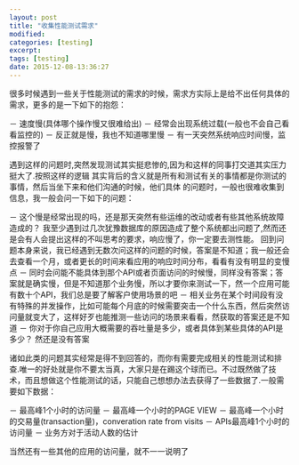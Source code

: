 ```yaml
---
layout: post
title: "收集性能测试需求"
modified:
categories: [testing]
excerpt:
tags: [testing]
date: 2015-12-08-13:36:27
---
```


很多时候遇到一些关于性能测试的需求的时候，需求方实际上是给不出任何具体的需求，更多的是一下如下的抱怨：

－ 速度慢(具体哪个操作慢又很难给出)
－ 经常会出现系统过载(一般也不会自己看看监控的)
－ 反正就是慢，我也不知道哪里慢
－ 有一天突然系统响应时间慢，监控报警了

遇到这样的问题时,突然发现测试其实挺悲惨的,因为和这样的同事打交道其实压力挺大了.按照这样的逻辑
其实背后的含义就是所有和测试有关的事情都是你测试的事情，然后当坐下来和他们沟通的时候，他们具体
的问题时，一般也很难收集到信息，我一般会问一下如下的问题：

－ 这个慢是经常出现的吗，还是那天突然有些运维的改动或者有些其他系统故障造成的？
  我至少遇到过几次犹豫数据库的原因造成了整个系统都出问题了,然而还是会有人会提出这样的不叫思考的要求，响应慢了，你一定要去测性能。 回到问题本身来说，我已经遇到无数次问这样的问题的时候，答案是不知道；我一般还会去查看一个月，或者更长的时间来看应用的响应时间分布，看看有没有明显的变慢点
－ 同时会问能不能具体到那个API或者页面访问的时候慢，同样没有答案；答案就是确实慢，但是不知道那个业务慢，所以才要你来测试一下，然一个应用可能有数十个API，我们总是要了解客户使用场景的吧
－ 相关业务在某个时间段有没有特殊的并发操作，比如可能每个月底的时候需要突击一个什么东西，然后突然访问量就变大了，这样好歹也能推测一些访问的场景来看看，然获取的答案还是不知道
－ 你对于你自己应用大概需要的吞吐量是多少，或者具体到某些具体的API是多少？ 然还是没有答案

诸如此类的问题其实经常是得不到回答的，而你有需要完成相关的性能测试和排查.唯一的好处就是你不要太当真，大家只是在踢这个球而已。不过既然做了技术，而且想做这个性能测试的话，只能自己想想办法去获得了一些数据了.一般需要如下数据：

－ 最高峰1个小时的访问量
－ 最高峰一个小时的PAGE VIEW
－ 最高峰一个小时的交易量(transaction量)，converation rate from visits
－ APIs最高峰1个小时的访问量
－ 业务方对于活动人数的估计

当然还有一些其他的应用的访问量，就不一一说明了
